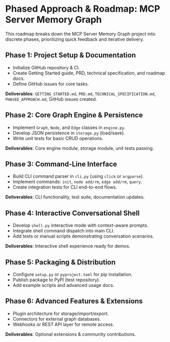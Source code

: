 # Phased Approach & Roadmap: MCP Server Memory Graph

This roadmap breaks down the MCP Server Memory Graph project into discrete phases, prioritizing quick feedback and iterative delivery.

## Phase 1: Project Setup & Documentation

- Initialize GitHub repository & CI.
- Create Getting Started guide, PRD, technical specification, and roadmap docs.
- Define GitHub issues for core tasks.

**Deliverables**: `GETTING_STARTED.md`, `PRD.md`, `TECHNICAL_SPECIFICATION.md`, `PHASED_APPROACH.md`, GitHub issues created.

## Phase 2: Core Graph Engine & Persistence

- Implement `Graph`, `Node`, and `Edge` classes in `engine.py`.
- Develop JSON persistence in `storage.py` (load/save).
- Write unit tests for basic CRUD operations.

**Deliverables**: Core engine module, storage module, unit tests passing.

## Phase 3: Command-Line Interface

- Build CLI command parser in `cli.py` (using `click` or `argparse`).
- Implement commands: `init`, `node add/rm`, `edge add/rm`, `query`.
- Create integration tests for CLI end-to-end flows.

**Deliverables**: CLI functionality, test suite, documentation updates.

## Phase 4: Interactive Conversational Shell

- Develop `shell.py` interactive mode with context-aware prompts.
- Integrate shell command dispatch into main CLI.
- Add tests or manual scripts demonstrating conversation scenarios.

**Deliverables**: Interactive shell experience ready for demos.

## Phase 5: Packaging & Distribution

- Configure `setup.py` or `pyproject.toml` for pip installation.
- Publish package to PyPI (test repository).
- Add example scripts and advanced usage docs.

## Phase 6: Advanced Features & Extensions

- Plugin architecture for storage/import/export.
- Connectors for external graph databases.
- Webhooks or REST API layer for remote access.

**Deliverables**: Optional extensions & community contributions.